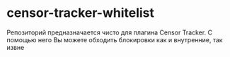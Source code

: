 # censor-tracker-whitelist
Репозиторий предназначается чисто для плагина Censor Tracker. С помощью него Вы можете обходить блокировки как и внутренние, так извне
